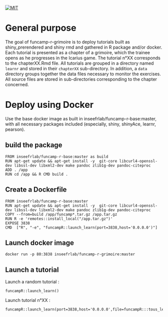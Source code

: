 <!-- badges: start -->
[![MIT](https://img.shields.io/badge/license-MIT-blue)](https://choosealicense.com/licenses/mit/)
<!-- badges: end -->

# General purpose

The goal of funcamp-r-grimoire is to deploy tutorials built as shiny_prerendered and shiny rmd and gathered in R package and/or docker. Each tutorial is presented as a chapter of a grimoire, which the trainee opens as he progresses in the Icarius game. The tutorial n°XX corresponds to the chapterXX.Rmd file. All tutorials are grouped in a directory named `learnr` and stored in their `chapterXX` sub-directory. In addition, a `data` directory groups together the data files necessary to monitor the exercises. All source files are stored in sub-directories corresponding to the chapter concerned.

# Deploy using Docker

Use the base docker image as built in inseefrlab/funcamp-r-base:master, with all necessary packages included (especially, shiny, shinyAce, learnr, pearson).

## build the package

```{txt}
FROM inseefrlab/funcamp-r-base:master as build  
RUN apt-get update && apt-get install -y  git-core libcurl4-openssl-dev libssl-dev libxml2-dev make pandoc zlib1g-dev pandoc-citeproc
ADD . /app
RUN cd /app && R CMD build .
```

## Create a Dockerfile

```{txt}
FROM inseefrlab/funcamp-r-base:master
RUN apt-get update && apt-get install -y  git-core libcurl4-openssl-dev libssl-dev libxml2-dev make pandoc zlib1g-dev pandoc-citeproc
COPY --from=build /app/funcamp*.tar.gz /app.tar.gz
RUN R -e 'remotes::install_local("/app.tar.gz")'
EXPOSE 3838
CMD  ["R", "-e", "funcampR::launch_learn(port=3838,host='0.0.0.0')"]
```


## Launch docker image

```{txt}
docker run -p 80:3838 inseefrlab/funcamp-r-grimoire:master
```

## Launch a tutorial

Launch a random tutorial :

```
funcampR::launch_learn()
```

Launch tutorial n°XX :

```
funcampR::launch_learn(port=3838,host='0.0.0.0',file=funcampR:::tous_les_programmes('chapitreXX.Rmd'))
```

